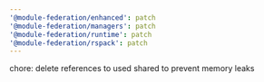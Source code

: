 ```yaml
---
'@module-federation/enhanced': patch
'@module-federation/managers': patch
'@module-federation/runtime': patch
'@module-federation/rspack': patch
---
```


chore: delete references to used shared to prevent memory leaks
